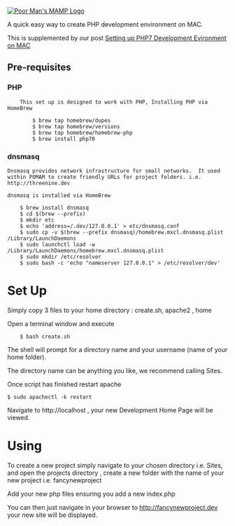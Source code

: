 [![Poor Man's MAMP Logo](https://threenine.co.uk/wp-content/uploads/2016/08/poormansmamp.png)](https://threenine.co.uk/setting-php7-development-mac-osx/)


A quick easy way to create PHP development environment on MAC. 

This is supplemented by our post [Setting up PHP7 Development Evironment on MAC](https://threenine.co.uk/setting-php7-development-mac-osx/)



## Pre-requisites

### PHP

		This set up is designed to work with PHP, Installing PHP via HomeBrew

			$ brew tap homebrew/dupes
			$ brew tap homebrew/versions
			$ brew tap homebrew/homebrew-php
			$ brew install php70

### dnsmasq

	Dnsmasq provides network infrastructure for small networks.  It used within POMAM to create friendly URLs for project folders. i.e. http://threenine.dev

	dnsmasq is installed via HomeBrew

		$ brew install dnsmasq
        $ cd $(brew --prefix)
        $ mkdir etc
		$ echo 'address=/.dev/127.0.0.1' > etc/dnsmasq.conf
		$ sudo cp -v $(brew --prefix dnsmasq)/homebrew.mxcl.dnsmasq.plist /Library/LaunchDaemons
		$ sudo launchctl load -w /Library/LaunchDaemons/homebrew.mxcl.dnsmasq.plist
		$ sudo mkdir /etc/resolver
		$ sudo bash -c 'echo "nameserver 127.0.0.1" > /etc/resolver/dev'

# Set Up

Simply copy 3 files to your home directory :  create.sh, apache2 , home

Open a terminal window and execute

		$ bash create.sh

The shell will prompt for a directory name and your username (name of your home folder).

The directory name can be anything you like, we recommend calling Sites.

Once script has finished restart apache

	$ sudo apachectl -k restart


Navigate to http://localhost , your new Development Home Page will be viewed.

# Using

To create a new project simply navigate to your chosen directory i.e. Sites, and open the projects directory , create a new folder with the name of your new project i.e. fancynewproject

Add your new php files ensuring you add a new index.php 

You can then just navigate in your browser to http://fancynewproject.dev  your new site will be displayed.


